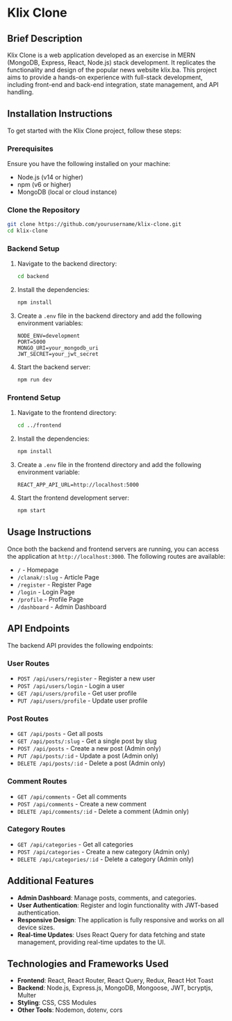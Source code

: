 # Klix Clone

## Brief Description

Klix Clone is a web application developed as an exercise in MERN (MongoDB, Express, React, Node.js) stack development. It replicates the functionality and design of the popular news website klix.ba. This project aims to provide a hands-on experience with full-stack development, including front-end and back-end integration, state management, and API handling.

## Installation Instructions

To get started with the Klix Clone project, follow these steps:

### Prerequisites

Ensure you have the following installed on your machine:
- Node.js (v14 or higher)
- npm (v6 or higher)
- MongoDB (local or cloud instance)

### Clone the Repository

```sh
git clone https://github.com/yourusername/klix-clone.git
cd klix-clone
```

### Backend Setup

1. Navigate to the backend directory:
    ```sh
    cd backend
    ```

2. Install the dependencies:
    ```sh
    npm install
    ```

3. Create a `.env` file in the backend directory and add the following environment variables:
    ```env
    NODE_ENV=development
    PORT=5000
    MONGO_URI=your_mongodb_uri
    JWT_SECRET=your_jwt_secret
    ```

4. Start the backend server:
    ```sh
    npm run dev
    ```

### Frontend Setup

1. Navigate to the frontend directory:
    ```sh
    cd ../frontend
    ```

2. Install the dependencies:
    ```sh
    npm install
    ```

3. Create a `.env` file in the frontend directory and add the following environment variable:
    ```env
    REACT_APP_API_URL=http://localhost:5000
    ```

4. Start the frontend development server:
    ```sh
    npm start
    ```

## Usage Instructions

Once both the backend and frontend servers are running, you can access the application at `http://localhost:3000`. The following routes are available:

- `/` - Homepage
- `/clanak/:slug` - Article Page
- `/register` - Register Page
- `/login` - Login Page
- `/profile` - Profile Page
- `/dashboard` - Admin Dashboard

## API Endpoints

The backend API provides the following endpoints:

### User Routes

- `POST /api/users/register` - Register a new user
- `POST /api/users/login` - Login a user
- `GET /api/users/profile` - Get user profile
- `PUT /api/users/profile` - Update user profile

### Post Routes

- `GET /api/posts` - Get all posts
- `GET /api/posts/:slug` - Get a single post by slug
- `POST /api/posts` - Create a new post (Admin only)
- `PUT /api/posts/:id` - Update a post (Admin only)
- `DELETE /api/posts/:id` - Delete a post (Admin only)

### Comment Routes

- `GET /api/comments` - Get all comments
- `POST /api/comments` - Create a new comment
- `DELETE /api/comments/:id` - Delete a comment (Admin only)

### Category Routes

- `GET /api/categories` - Get all categories
- `POST /api/categories` - Create a new category (Admin only)
- `DELETE /api/categories/:id` - Delete a category (Admin only)

## Additional Features

- **Admin Dashboard**: Manage posts, comments, and categories.
- **User Authentication**: Register and login functionality with JWT-based authentication.
- **Responsive Design**: The application is fully responsive and works on all device sizes.
- **Real-time Updates**: Uses React Query for data fetching and state management, providing real-time updates to the UI.

## Technologies and Frameworks Used

- **Frontend**: React, React Router, React Query, Redux, React Hot Toast
- **Backend**: Node.js, Express.js, MongoDB, Mongoose, JWT, bcryptjs, Multer
- **Styling**: CSS, CSS Modules
- **Other Tools**: Nodemon, dotenv, cors
